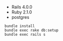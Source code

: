 - Rails 4.0.0
- Ruby 2.1.0
- postgres

```
bundle install
bundle exec rake db:setup
bundle exec rails s
```
